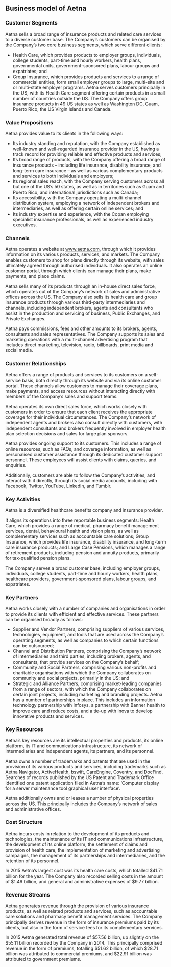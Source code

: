 Business model of Aetna
-----------------------

 ### Customer Segments

 Aetna sells a broad range of insurance products and related care services to a diverse customer base. The Company’s customers can be organised by the Company’s two core business segments, which serve different clients:

  * Health Care, which provides products to employer groups, individuals, college students, part-time and hourly workers, health plans, governmental units, government-sponsored plans, labour groups and expatriates; and
 * Group Insurance, which provides products and services to a range of commercial entities, form small employer groups to large, multi-site and or multi-state employer programs.
  Aetna serves customers principally in the US, with its Health Care segment offering certain products in a small number of countries outside the US. The Company offers group insurance products in 49 US states as well as Washington DC, Guam, Puerto Rico, the US Virgin Islands and Canada.

 ### Value Propositions

 Aetna provides value to its clients in the following ways:

  * Its industry standing and reputation, with the Company established as well-known and well-regarded insurance provider in the US, having a track record for providing reliable and effective products and services;
 * Its broad range of products, with the Company offering a broad range of insurance products – including life insurance, disability insurance, and long-term care insurance – as well as various complementary products and services to both individuals and employers;
 * Its regional sales reach, with the Company serving customers across all but one of the US’s 50 states, as well as in territories such as Guam and Puerto Rico, and international jurisdictions such as Canada;
 * Its accessibility, with the Company operating a multi-channel distribution system, employing a network of independent brokers and intermediaries, as well as offering certain online services; and
 * Its industry expertise and experience, with the Copan employing specialist insurance professionals, as well as experienced industry executives.
  ### Channels

 Aetna operates a website at www.aetna.com, through which it provides information on its various products, services, and markets. The Company enables customers to shop for plans directly through its website, with sales ultimately agreed through authorised individuals. It also operates an online customer portal, through which clients can manage their plans, make payments, and place claims.

 Aetna sells many of its products through an in-house direct sales force, which operates out of the Company’s network of sales and administrative offices across the US. The Company also sells its health care and group insurance products through various third-party intermediaries and channels, including independent brokers, agents and consultants who assist in the production and servicing of business, Public Exchanges, and Private Exchanges.

 Aetna pays commissions, fees and other amounts to its brokers, agents, consultants and sales representatives. The Company supports its sales and marketing operations with a multi-channel advertising program that includes direct marketing, television, radio, billboards, print media and social media.

 ### Customer Relationships

 Aetna offers a range of products and services to its customers on a self-service basis, both directly through its website and via its online customer portal. These channels allow customers to manage their coverage plans, make payments, and access resources without interacting directly with members of the Company’s sales and support teams.

 Aetna operates its own direct sales force, which works closely with customers in order to ensure that each client receives the appropriate coverage for their individual circumstances. The Company’s network of independent agents and brokers also consult directly with customers, with independent consultants and brokers frequently involved in employer health plan selection decisions and sales for large plan sponsors.

 Aetna provides ongoing support to its customers. This includes a range of online resources, such as FAQs, and coverage information, as well as personalised customer assistance through its dedicated customer support personnel. These employees will assist clients with claims, queries, and enquiries.

 Additionally, customers are able to follow the Company’s activities, and interact with it directly, through its social media accounts, including with Facebook, Twitter, YouTube, LinkedIn, and Tumblr.

 ### Key Activities

 Aetna is a diversified healthcare benefits company and insurance provider.

 It aligns its operations into three reportable business segments: Health Care, which provides a range of medical, pharmacy benefit management services, dental, behavioural health and vision plans, as well as complementary services such as accountable care solutions; Group Insurance, which provides life insurance, disability insurance, and long-term care insurance products; and Large Case Pensions, which manages a range of retirement products, including pension and annuity products, primarily for tax-qualified pension plans.

 The Company serves a broad customer base, including employer groups, individuals, college students, part-time and hourly workers, health plans, healthcare providers, government-sponsored plans, labour groups, and expatriates.

 ### Key Partners

 Aetna works closely with a number of companies and organisations in order to provide its clients with efficient and effective services. These partners can be organised broadly as follows:

  * Supplier and Vendor Partners, comprising suppliers of various services, technologies, equipment, and tools that are used across the Company’s operating segments, as well as companies to which certain functions can be outsourced;
 * Channel and Distribution Partners, comprising the Company’s network of intermediaries and third parties, including brokers, agents, and consultants, that provide services on the Company’s behalf;
 * Community and Social Partners, comprising various non-profits and charitable organisations with which the Company collaborates on community and social projects, primarily in the US; and
 * Strategic and Alliance Partners, comprising market-leading companies from a range of sectors, with which the Company collaborates on certain joint projects, including marketing and branding projects.
  Aetna has a number of partnerships in place. This includes an information technology partnership with Infosys, a partnership with Banner health to improve care and reduce costs, and a tie-up with Inova to develop innovative products and services.

 ### Key Resources

 Aetna’s key resources are its intellectual properties and products, its online platform, its IT and communications infrastructure, its network of intermediaries and independent agents, its partners, and its personnel.

 Aetna owns a number of trademarks and patents that are used in the provision of its various products and services, including trademarks such as Aetna Navigator, ActiveHealth, bswift, CareEngine, Coventry, and DocFind. Searches of records published by the US Patent and Trademark Office identified one patent application filed in Aetna’s name: ‘Computer display for a server maintenance tool graphical user interface’.

 Aetna additionally owns and or leases a number of physical properties across the US. This principally includes the Company’s network of sales and administrative offices.

 ### Cost Structure

 Aetna incurs costs in relation to the development of its products and technologies, the maintenance of its IT and communications infrastructure, the development of its online platform, the settlement of claims and provision of health care, the implementation of marketing and advertising campaigns, the management of its partnerships and intermediaries, and the retention of its personnel.

 In 2015 Aetna’s largest cost was its health care costs, which totalled $41.71 billion for the year. The Company also recorded selling costs in the amount of $1.49 billion, and general and administrative expenses of $9.77 billion.

 ### Revenue Streams

 Aetna generates revenue through the provision of various insurance products, as well as related products and services, such as accountable care solutions and pharmacy benefit management services. The Company principally derives revenue in the form of insurance premiums paid by its clients, but also in the form of service fees for its complementary services.

 In 2015 Aetna generated total revenue of $57.56 billion, up slightly on the $55.11 billion recorded by the Company in 2014. This principally comprised revenue in the form of premiums, totalling $51.62 billion, of which $28.71 billion was attributed to commercial premiums, and $22.91 billion was attributed to government premiums.
